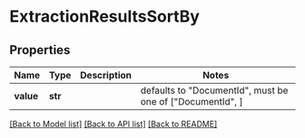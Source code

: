 # ExtractionResultsSortBy


## Properties
Name | Type | Description | Notes
------------ | ------------- | ------------- | -------------
**value** | **str** |  | defaults to "DocumentId",  must be one of ["DocumentId", ]

[[Back to Model list]](../README.md#documentation-for-models) [[Back to API list]](../README.md#documentation-for-api-endpoints) [[Back to README]](../README.md)



